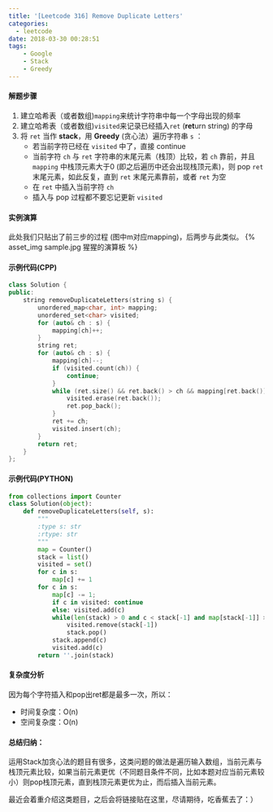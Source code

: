 ```yaml
---
title: '[Leetcode 316] Remove Duplicate Letters'
categories:
  - leetcode
date: 2018-03-30 00:28:51
tags:
    - Google
    - Stack
    - Greedy
---
```

#### 解题步骤
1.  建立哈希表（或者数组)`mapping`来统计字符串中每一个字母出现的频率
2.  建立哈希表（或者数组)`visited`来记录已经插入`ret` (**ret**urn string) 的字母
3.  将 `ret` 当作 **stack**，用 **Greedy** (贪心法）遍历字符串  `s`  ：
	-  若当前字符已经在 `visited` 中了，直接 continue
	-	当前字符 `ch`  与  `ret`  字符串的末尾元素（栈顶）比较，若  `ch` 靠前，并且 `mapping` 中栈顶元素大于0 (即之后遍历中还会出现栈顶元素)，则 pop `ret`末尾元素，如此反复，直到  `ret`  末尾元素靠前，或者 `ret` 为空
	-   在  `ret`  中插入当前字符 `ch`
	-   插入与 pop 过程都不要忘记更新 `visited`

#### 实例演算
此处我们只贴出了前三步的过程 (图中m对应mapping)，后两步与此类似。
{% asset_img sample.jpg 猩猩的演算板 %}

#### 示例代码(CPP)

```cpp
class Solution {
public:
    string removeDuplicateLetters(string s) {
        unordered_map<char, int> mapping;
        unordered_set<char> visited;
        for (auto& ch : s) {
            mapping[ch]++;
        }
        string ret;
        for (auto& ch : s) {
            mapping[ch]--;
            if (visited.count(ch)) {
                continue;
            }
            while (ret.size() && ret.back() > ch && mapping[ret.back()] > 0) {
                visited.erase(ret.back());
                ret.pop_back();
            }
            ret += ch;
            visited.insert(ch);
        }
        return ret;
    }
};
```

#### 示例代码(PYTHON)

```python
from collections import Counter
class Solution(object):
    def removeDuplicateLetters(self, s):
        """
        :type s: str
        :rtype: str
        """
        map = Counter()
        stack = list()
        visited = set()
        for c in s:
            map[c] += 1
        for c in s:
            map[c] -= 1;
            if c in visited: continue
            else: visited.add(c)
            while(len(stack) > 0 and c < stack[-1] and map[stack[-1]] > 0):
                visited.remove(stack[-1])
                stack.pop()
            stack.append(c)
            visited.add(c)
        return ''.join(stack)
```
#### 复杂度分析
因为每个字符插入和pop出ret都是最多一次，所以：

- 时间复杂度：O(n)
- 空间复杂度：O(n)

#### 总结归纳：
运用Stack加贪心法的题目有很多，这类问题的做法是遍历输入数组，当前元素与栈顶元素比较，如果当前元素更优（不同题目条件不同，比如本题对应当前元素较小）则pop栈顶元素，直到栈顶元素更优为止，而后插入当前元素。

最近会着重介绍这类题目，之后会将链接贴在这里，尽请期待，吃香蕉去了：）